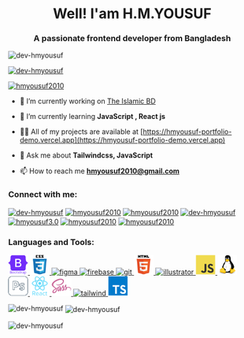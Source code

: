 <h1 align="center">Well! I'am H.M.YOUSUF</h1>
<h3 align="center">A passionate frontend developer from Bangladesh</h3>

<p align="left"> <img src="https://komarev.com/ghpvc/?username=dev-hmyousuf&label=Profile%20views&color=0e75b6&style=flat" alt="dev-hmyousuf" /> </p>

<p align="left"> <a href="https://github.com/ryo-ma/github-profile-trophy"><img src="https://github-profile-trophy.vercel.app/?username=dev-hmyousuf" alt="dev-hmyousuf" /></a> </p>

<p align="left"> <a href="https://twitter.com/hmyousuf2010" target="blank"><img src="https://img.shields.io/twitter/follow/hmyousuf2010?logo=twitter&style=for-the-badge" alt="hmyousuf2010" /></a> </p>

- 🔭 I’m currently working on [The Islamic BD](https://the-islamic-bd.vercel.app)

- 🌱 I’m currently learning **JavaScript , React js**

- 👨‍💻 All of my projects are available at [https://hmyousuf-portfolio-demo.vercel.app](https://hmyousuf-portfolio-demo.vercel.app)

- 💬 Ask me about **Tailwindcss, JavaScript**

- 📫 How to reach me **hmyousuf2010@gmail.com**

<h3 align="left">Connect with me:</h3>
<p align="left">
<a href="https://codepen.io/dev-hmyousuf" target="blank"><img align="center" src="https://raw.githubusercontent.com/rahuldkjain/github-profile-readme-generator/master/src/images/icons/Social/codepen.svg" alt="dev-hmyousuf" height="30" width="40" /></a>
<a href="https://twitter.com/hmyousuf2010" target="blank"><img align="center" src="https://raw.githubusercontent.com/rahuldkjain/github-profile-readme-generator/master/src/images/icons/Social/twitter.svg" alt="hmyousuf2010" height="30" width="40" /></a>
<a href="https://linkedin.com/in/hmyousuf2010" target="blank"><img align="center" src="https://raw.githubusercontent.com/rahuldkjain/github-profile-readme-generator/master/src/images/icons/Social/linked-in-alt.svg" alt="hmyousuf2010" height="30" width="40" /></a>
<a href="https://stackoverflow.com/users/dev-hmyousuf" target="blank"><img align="center" src="https://raw.githubusercontent.com/rahuldkjain/github-profile-readme-generator/master/src/images/icons/Social/stack-overflow.svg" alt="dev-hmyousuf" height="30" width="40" /></a>
<a href="https://fb.com/hmyousuf3.0" target="blank"><img align="center" src="https://raw.githubusercontent.com/rahuldkjain/github-profile-readme-generator/master/src/images/icons/Social/facebook.svg" alt="hmyousuf3.0" height="30" width="40" /></a>
<a href="https://dribbble.com/hmyousuf2010" target="blank"><img align="center" src="https://raw.githubusercontent.com/rahuldkjain/github-profile-readme-generator/master/src/images/icons/Social/dribbble.svg" alt="hmyousuf2010" height="30" width="40" /></a>
<a href="https://www.behance.net/hmyousuf2010" target="blank"><img align="center" src="https://raw.githubusercontent.com/rahuldkjain/github-profile-readme-generator/master/src/images/icons/Social/behance.svg" alt="hmyousuf2010" height="30" width="40" /></a>
</p>

<h3 align="left">Languages and Tools:</h3>
<p align="left"> <a href="https://getbootstrap.com" target="_blank" rel="noreferrer"> <img src="https://raw.githubusercontent.com/devicons/devicon/master/icons/bootstrap/bootstrap-plain-wordmark.svg" alt="bootstrap" width="40" height="40"/> </a> <a href="https://www.w3schools.com/css/" target="_blank" rel="noreferrer"> <img src="https://raw.githubusercontent.com/devicons/devicon/master/icons/css3/css3-original-wordmark.svg" alt="css3" width="40" height="40"/> </a> <a href="https://www.figma.com/" target="_blank" rel="noreferrer"> <img src="https://www.vectorlogo.zone/logos/figma/figma-icon.svg" alt="figma" width="40" height="40"/> </a> <a href="https://firebase.google.com/" target="_blank" rel="noreferrer"> <img src="https://www.vectorlogo.zone/logos/firebase/firebase-icon.svg" alt="firebase" width="40" height="40"/> </a> <a href="https://git-scm.com/" target="_blank" rel="noreferrer"> <img src="https://www.vectorlogo.zone/logos/git-scm/git-scm-icon.svg" alt="git" width="40" height="40"/> </a> <a href="https://www.w3.org/html/" target="_blank" rel="noreferrer"> <img src="https://raw.githubusercontent.com/devicons/devicon/master/icons/html5/html5-original-wordmark.svg" alt="html5" width="40" height="40"/> </a> <a href="https://www.adobe.com/in/products/illustrator.html" target="_blank" rel="noreferrer"> <img src="https://www.vectorlogo.zone/logos/adobe_illustrator/adobe_illustrator-icon.svg" alt="illustrator" width="40" height="40"/> </a> <a href="https://developer.mozilla.org/en-US/docs/Web/JavaScript" target="_blank" rel="noreferrer"> <img src="https://raw.githubusercontent.com/devicons/devicon/master/icons/javascript/javascript-original.svg" alt="javascript" width="40" height="40"/> </a> <a href="https://www.linux.org/" target="_blank" rel="noreferrer"> <img src="https://raw.githubusercontent.com/devicons/devicon/master/icons/linux/linux-original.svg" alt="linux" width="40" height="40"/> </a> <a href="https://www.photoshop.com/en" target="_blank" rel="noreferrer"> <img src="https://raw.githubusercontent.com/devicons/devicon/master/icons/photoshop/photoshop-line.svg" alt="photoshop" width="40" height="40"/> </a> <a href="https://reactjs.org/" target="_blank" rel="noreferrer"> <img src="https://raw.githubusercontent.com/devicons/devicon/master/icons/react/react-original-wordmark.svg" alt="react" width="40" height="40"/> </a> <a href="https://sass-lang.com" target="_blank" rel="noreferrer"> <img src="https://raw.githubusercontent.com/devicons/devicon/master/icons/sass/sass-original.svg" alt="sass" width="40" height="40"/> </a> <a href="https://tailwindcss.com/" target="_blank" rel="noreferrer"> <img src="https://www.vectorlogo.zone/logos/tailwindcss/tailwindcss-icon.svg" alt="tailwind" width="40" height="40"/> </a> <a href="https://www.typescriptlang.org/" target="_blank" rel="noreferrer"> <img src="https://raw.githubusercontent.com/devicons/devicon/master/icons/typescript/typescript-original.svg" alt="typescript" width="40" height="40"/> </a> </p>

<p><img align="left" src="https://github-readme-stats.vercel.app/api/top-langs?username=dev-hmyousuf&show_icons=true&locale=en&layout=compact" alt="dev-hmyousuf" /></p>

<p>&nbsp;<img align="center" src="https://github-readme-stats.vercel.app/api?username=dev-hmyousuf&show_icons=true&locale=en" alt="dev-hmyousuf" /></p>

<p><img align="center" src="https://github-readme-streak-stats.herokuapp.com/?user=dev-hmyousuf&" alt="dev-hmyousuf" /></p>
